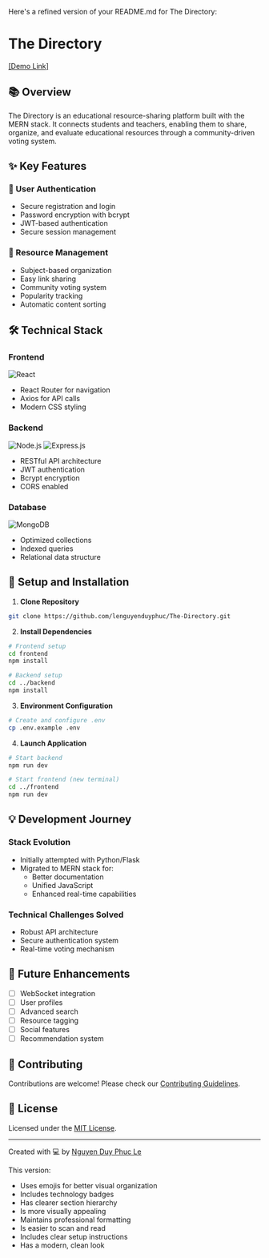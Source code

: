 Here's a refined version of your README.md for The Directory:

# The Directory
[[Demo Link]](https://the-directory.onrender.com)

## 📚 Overview
The Directory is an educational resource-sharing platform built with the MERN stack. It connects students and teachers, enabling them to share, organize, and evaluate educational resources through a community-driven voting system.

## ✨ Key Features

### 🔐 User Authentication
- Secure registration and login
- Password encryption with bcrypt
- JWT-based authentication
- Secure session management

### 📑 Resource Management
- Subject-based organization
- Easy link sharing
- Community voting system
- Popularity tracking
- Automatic content sorting

## 🛠️ Technical Stack

### Frontend
![React](https://img.shields.io/badge/-React-61DAFB?logo=react&logoColor=black)
- React Router for navigation
- Axios for API calls
- Modern CSS styling

### Backend
![Node.js](https://img.shields.io/badge/-Node.js-339933?logo=node.js&logoColor=white)
![Express.js](https://img.shields.io/badge/-Express.js-000000?logo=express&logoColor=white)
- RESTful API architecture
- JWT authentication
- Bcrypt encryption
- CORS enabled

### Database
![MongoDB](https://img.shields.io/badge/-MongoDB-47A248?logo=mongodb&logoColor=white)
- Optimized collections
- Indexed queries
- Relational data structure

## 🚀 Setup and Installation

1. **Clone Repository**
```bash
git clone https://github.com/lenguyenduyphuc/The-Directory.git
```

2. **Install Dependencies**
```bash
# Frontend setup
cd frontend
npm install

# Backend setup
cd ../backend
npm install
```

3. **Environment Configuration**
```bash
# Create and configure .env
cp .env.example .env
```

4. **Launch Application**
```bash
# Start backend
npm run dev

# Start frontend (new terminal)
cd ../frontend
npm run dev
```

## 💡 Development Journey

### Stack Evolution
- Initially attempted with Python/Flask
- Migrated to MERN stack for:
  - Better documentation
  - Unified JavaScript
  - Enhanced real-time capabilities

### Technical Challenges Solved
- Robust API architecture
- Secure authentication system
- Real-time voting mechanism

## 🔮 Future Enhancements

- [ ] WebSocket integration
- [ ] User profiles
- [ ] Advanced search
- [ ] Resource tagging
- [ ] Social features
- [ ] Recommendation system

## 🤝 Contributing
Contributions are welcome! Please check our [Contributing Guidelines](CONTRIBUTING.md).

## 📄 License
Licensed under the [MIT License](LICENSE).

---
Created with 💻 by [Nguyen Duy Phuc Le](https://github.com/lenguyenduyphuc)

This version:
- Uses emojis for better visual organization
- Includes technology badges
- Has clearer section hierarchy
- Is more visually appealing
- Maintains professional formatting
- Is easier to scan and read
- Includes clear setup instructions
- Has a modern, clean look